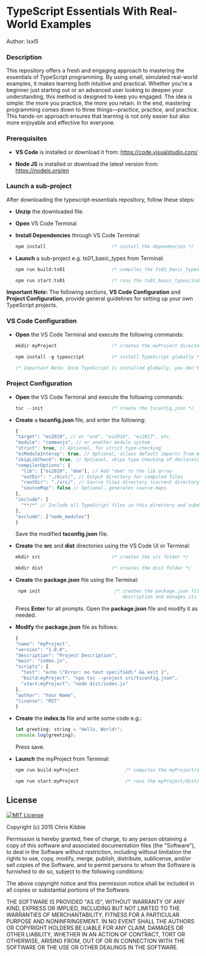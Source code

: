 # TypeScript Essentials With Real-World Examples

Author: IxxI5

### Description

This repository offers a fresh and engaging approach to mastering the essentials of TypeScript programming. By using small, simulated real-world examples, it makes learning both intuitive and practical. Whether you're a beginner just starting out or an advanced user looking to deepen your understanding, this method is designed to keep you engaged. The idea is simple: the more you practice, the more you retain. In the end, mastering programming comes down to three things—practice, practice, and practice. This hands-on approach ensures that learning is not only easier but also more enjoyable and effective for everyone.

### Prerequisites

- **VS Code** is installed or download it from: https://code.visualstudio.com/

- **Node JS** is installed or download the latest version from: https://nodejs.org/en

### Launch a sub-project

After downloading the typescript-essentials repository, follow these steps:

- **Unzip** the downloaded file.
- **Open** VS Code Terminal
- **Install Dependencies** through VS Code Terminal:

  ```javascript
  npm install                        /* install the dependencies */
  ```

- **Launch** a sub-project e.g. ts01_basic_types from Terminal:

  ```javascript
  npm run build:ts01                 /* compiles the ts01_basic_types/index.ts to ts01_basic_types/index.js */

  npm run start:ts01                 /* runs the ts01_basic_types/index.js */
  ```

**Important Note:**
The following sections, **VS Code Configuration** and **Project Configuration**, provide general guidelines for setting up your own TypeScript projects.

### VS Code Configuration

- **Open** the VS Code Terminal and execute the following commands:

  ```javascript
  mkdir myProject                    /* creates the myProject directory */

  npm install -g typescript          /* install TypeScript globally */

  /* Important Note: Once TypeScript is installed globally, you don't need to reinstall it for any new project. */
  ```

### Project Configuration

- **Open** the VS Code Terminal and execute the following commands:

  ```javascript
  tsc --init                         /* create the tsconfig.json */
  ```

- **Create** a **tsconfig.json** file, and enter the following:

  ```javascript
  {
  "target": "es2019", // or "es6", "es2016", "es2017", etc.
  "module": "commonjs", // or another module system
  "strict": true, // Optional, for strict type-checking
  "esModuleInterop": true, // Optional, allows default imports from modules
  "skipLibCheck": true, // Optional, skips type checking of declaration files
  "compilerOptions": {
    "lib": ["es2019", "dom"], // Add "dom" to the lib array
    "outDir": "./dist/", // Output directory for compiled files
    "rootDir": "./src/", // Source files directory (current directory)
    "sourceMap": false // Optional, generates source maps
  },
  "include": [
    "**/*" // Include all TypeScript files in this directory and subdirectories
  ],
  "exclude": ["node_modules"]
  }
  ```

  Save the modified **tsconfig.json** file.

- **Create** the **src** and **dist** directories using the VS Code UI or Terminal:

  ```javascript
  mkdir src                          /* creates the src folder */

  mkdir dist                         /* creates the dist folder */
  ```

- **Create** the **package.json** file using the Terminal:

  ```javascript
   npm init                           /* creates the package.json file, which contains the project's
                                         description and manages its dependencies (packages) */
  ```

  Press **Enter** for all prompts. Open the **package.json** file and modify it as needed.

- **Modify** the **package.json** file as follows:

  ```javascript
  {
  "name": "myProject",
  "version": "1.0.0",
  "description": "Project Description",
  "main": "index.js",
  "scripts": {
    "test": "echo \"Error: no test specified\" && exit 1",
    "build:myProject": "npx tsc --project src/tsconfig.json",
    "start:myProject": "node dist/index.js"
  },
  "author": "Your Name",
  "license": "MIT"
  }
  ```

- **Create** the **index.ts** file and write some code e.g.:

  ```javascript
  let greeting: string = "Hello, World!";
  console.log(greeting);
  ```

  Press save.

- **Launch** the myProject from Terminal:

  ```javascript
  npm run build:myProject                 /* compiles the myProject/src/index.ts to myProject/dist/index.js */

  npm run start:myProject                 /* runs the myProject/dist/index.js */
  ```

## License

[![MIT License](https://img.shields.io/badge/License-MIT-green.svg)](https://choosealicense.com/licenses/mit/)

Copyright (c) 2015 Chris Kibble

Permission is hereby granted, free of charge, to any person obtaining a copy of this software and associated documentation files (the "Software"), to deal in the Software without restriction, including without limitation the rights to use, copy, modify, merge, publish, distribute, sublicense, and/or sell copies of the Software, and to permit persons to whom the Software is furnished to do so, subject to the following conditions:

The above copyright notice and this permission notice shall be included in all copies or substantial portions of the Software.

THE SOFTWARE IS PROVIDED "AS IS", WITHOUT WARRANTY OF ANY KIND, EXPRESS OR IMPLIED, INCLUDING BUT NOT LIMITED TO THE WARRANTIES OF MERCHANTABILITY, FITNESS FOR A PARTICULAR PURPOSE AND NONINFRINGEMENT. IN NO EVENT SHALL THE AUTHORS OR COPYRIGHT HOLDERS BE LIABLE FOR ANY CLAIM, DAMAGES OR OTHER LIABILITY, WHETHER IN AN ACTION OF CONTRACT, TORT OR OTHERWISE, ARISING FROM, OUT OF OR IN CONNECTION WITH THE SOFTWARE OR THE USE OR OTHER DEALINGS IN THE SOFTWARE.
